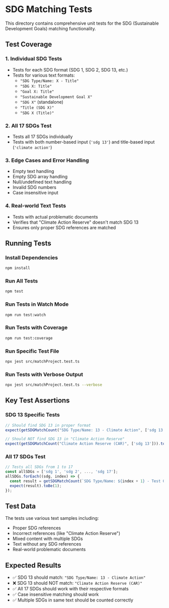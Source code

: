 # SDG Matching Tests

This directory contains comprehensive unit tests for the SDG (Sustainable Development Goals) matching functionality.

## Test Coverage

### 1. Individual SDG Tests
- Tests for each SDG format (SDG 1, SDG 2, SDG 13, etc.)
- Tests for various text formats:
  - `"SDG Type/Name: X - Title"`
  - `"SDG X: Title"`
  - `"Goal X: Title"`
  - `"Sustainable Development Goal X"`
  - `"SDG X"` (standalone)
  - `"Title (SDG X)"`
  - `"SDG X (Title)"`

### 2. All 17 SDGs Test
- Tests all 17 SDGs individually
- Tests with both number-based input (`'sdg 13'`) and title-based input (`'climate action'`)

### 3. Edge Cases and Error Handling
- Empty text handling
- Empty SDG array handling
- Null/undefined text handling
- Invalid SDG numbers
- Case insensitive input

### 4. Real-world Text Tests
- Tests with actual problematic documents
- Verifies that "Climate Action Reserve" doesn't match SDG 13
- Ensures only proper SDG references are matched

## Running Tests

### Install Dependencies
```bash
npm install
```

### Run All Tests
```bash
npm test
```

### Run Tests in Watch Mode
```bash
npm run test:watch
```

### Run Tests with Coverage
```bash
npm run test:coverage
```

### Run Specific Test File
```bash
npx jest src/matchProject.test.ts
```

### Run Tests with Verbose Output
```bash
npx jest src/matchProject.test.ts --verbose
```

## Key Test Assertions

### SDG 13 Specific Tests
```typescript
// Should find SDG 13 in proper format
expect(getSDGMatchCount("SDG Type/Name: 13 - Climate Action", ['sdg 13'])).toBe(1);

// Should NOT find SDG 13 in "Climate Action Reserve"
expect(getSDGMatchCount("Climate Action Reserve (CAR)", ['sdg 13'])).toBe(0);
```

### All 17 SDGs Test
```typescript
// Tests all SDGs from 1 to 17
const allSDGs = ['sdg 1', 'sdg 2', ..., 'sdg 17'];
allSDGs.forEach((sdg, index) => {
  const result = getSDGMatchCount(`SDG Type/Name: ${index + 1} - Test Goal`, [sdg]);
  expect(result).toBe(1);
});
```

## Test Data

The tests use various text samples including:
- Proper SDG references
- Incorrect references (like "Climate Action Reserve")
- Mixed content with multiple SDGs
- Text without any SDG references
- Real-world problematic documents

## Expected Results

- ✅ SDG 13 should match: `"SDG Type/Name: 13 - Climate Action"`
- ❌ SDG 13 should NOT match: `"Climate Action Reserve (CAR)"`
- ✅ All 17 SDGs should work with their respective formats
- ✅ Case insensitive matching should work
- ✅ Multiple SDGs in same text should be counted correctly 